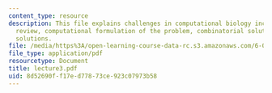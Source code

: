 ```yaml
---
content_type: resource
description: This file explains challenges in computational biology including bio
  review, computational formulation of the problem, combinatorial solutions, and probabilistic
  solutions.
file: /media/https%3A/open-learning-course-data-rc.s3.amazonaws.com/6-096-algorithms-for-computational-biology-spring-2005/8d52690ff17ed77873ce923c07973b58_lecture3.pdf
file_type: application/pdf
resourcetype: Document
title: lecture3.pdf
uid: 8d52690f-f17e-d778-73ce-923c07973b58
---
```

